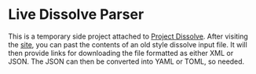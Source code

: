 # Live Dissolve Parser

This is a temporary side project attached to [Project
Dissolve](https://projectdissolve.com/).  After visiting the
[site](https://rprospero.github.io/live-dissolve-parser/), you can
past the contents of an old style dissolve input file.  It will then
provide links for downloading the file formatted as either XML or
JSON.  The JSON can then be converted into YAML or TOML, so needed.
